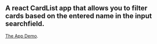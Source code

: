 ## A react CardList app that allows you to filter cards based on the entered name in the input searchfield. 

[The App Demo](https://dazzling-lumiere-22af4a.netlify.app).


